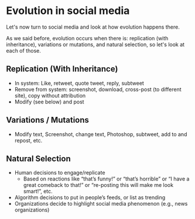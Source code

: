 # Evolution in social media

Let's now turn to social media and look at how evolution happens there.

As we said before, evolution occurs when there is: replication (with inheritance), variations or mutations, and natural selection, so let's look at each of those.


## Replication (With Inheritance)
- In system: Like, retweet, quote tweet, reply, subtweet
- Remove from system: screenshot, download, cross-post (to different site), copy without attribution
- Modify (see below) and post

## Variations / Mutations
  - Modify text, Screenshot, change text, Photoshop, subtweet, add to and repost, etc.

## Natural Selection
- Human decisions to engage/replicate
  - Based on reactions like “that’s funny!” or “that’s horrible” or “I have a great comeback to that!” or “re-posting this will make me look smart!”, etc.
- Algorithm decisions to put in people’s feeds, or list as trending
- Organizations decide to highlight social media phenomenon (e.g., news organizations)
